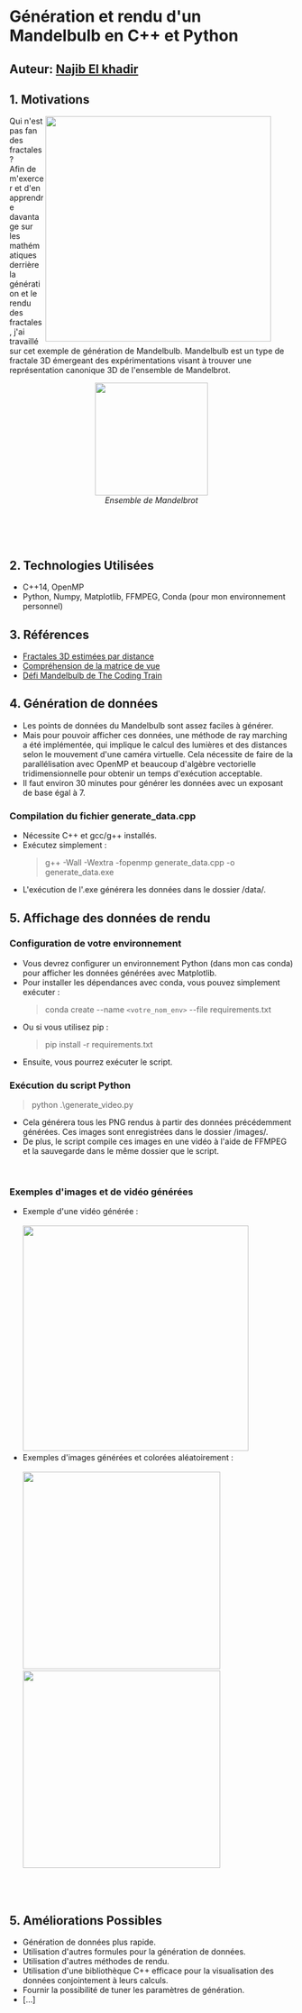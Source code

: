 # Génération et rendu d'un Mandelbulb en C++ et Python

## Auteur: [Najib El khadir](https://github.com/NajibXY)

## 1. Motivations

<figure text-align="right">
  <img align="right" src="https://github.com/NajibXY/Mandelbulb-with-Ray-marching/blob/master/assets/mandelbulb.gif" width="400">
</figure>

Qui n'est pas fan des fractales ? </br>
Afin de m'exercer et d'en apprendre davantage sur les mathématiques derrière la génération et le rendu des fractales, j'ai travaillé sur cet exemple de génération de Mandelbulb. Mandelbulb est un type de fractale 3D émergeant des expérimentations visant à trouver une représentation canonique 3D de l'ensemble de Mandelbrot.
<p align="center">
  <img src="https://upload.wikimedia.org/wikipedia/commons/2/21/Mandel_zoom_00_mandelbrot_set.jpg" width="200">
  </br>
  <em>Ensemble de Mandelbrot</em>
</p>

</br> </br>
</br>

## 2. Technologies Utilisées

- C++14, OpenMP
- Python, Numpy, Matplotlib, FFMPEG, Conda (pour mon environnement personnel)

## 3. Références

- [Fractales 3D estimées par distance](http://blog.hvidtfeldts.net/index.php/2011/06/distance-estimated-3d-fractals-part-i/)
- [Compréhension de la matrice de vue](https://www.3dgep.com/understanding-the-view-matrix/)
- [Défi Mandelbulb de The Coding Train](https://www.youtube.com/watch?v=NJCiUVGiNyA&ab_channel=TheCodingTrain)

## 4. Génération de données

- Les points de données du Mandelbulb sont assez faciles à générer.
- Mais pour pouvoir afficher ces données, une méthode de ray marching a été implémentée, qui implique le calcul des lumières et des distances selon le mouvement d'une caméra virtuelle. Cela nécessite de faire de la parallélisation avec OpenMP et beaucoup d'algèbre vectorielle tridimensionnelle pour obtenir un temps d'exécution acceptable.
- Il faut environ 30 minutes pour générer les données avec un exposant de base égal à 7.

### Compilation du fichier generate_data.cpp

- Nécessite C++ et gcc/g++ installés.
- Exécutez simplement :
  > g++ -Wall -Wextra -fopenmp generate_data.cpp -o generate_data.exe
- L'exécution de l'.exe générera les données dans le dossier /data/.

## 5. Affichage des données de rendu

### Configuration de votre environnement

- Vous devrez configurer un environnement Python (dans mon cas conda) pour afficher les données générées avec Matplotlib.
- Pour installer les dépendances avec conda, vous pouvez simplement exécuter :
  > conda create --name `<votre_nom_env>` --file requirements.txt
- Ou si vous utilisez pip :
  > pip install -r requirements.txt
- Ensuite, vous pourrez exécuter le script.

### Exécution du script Python

> python .\generate_video.py
- Cela générera tous les PNG rendus à partir des données précédemment générées. Ces images sont enregistrées dans le dossier /images/.
- De plus, le script compile ces images en une vidéo à l'aide de FFMPEG et la sauvegarde dans le même dossier que le script.
</br>

### Exemples d'images et de vidéo générées 

+ Exemple d'une vidéo générée :
   </br>
   </br>
  <img src="https://github.com/NajibXY/Mandelbulb-with-Ray-marching/blob/master/assets/mandelbulb.gif" width="400">
  </br>
+ Exemples d'images générées et colorées aléatoirement :
  </br>
  </br>
  <img src="https://github.com/NajibXY/Mandelbulb-with-Ray-marching/blob/master/assets/example1.png" width="350">
  </br>
  <img src="https://github.com/NajibXY/Mandelbulb-with-Ray-marching/blob/master/assets/example2.png" width="350"> 

</br></br>

## 5. Améliorations Possibles

- Génération de données plus rapide.
- Utilisation d'autres formules pour la génération de données.
- Utilisation d'autres méthodes de rendu.
- Utilisation d'une bibliothèque C++ efficace pour la visualisation des données conjointement à leurs calculs.
- Fournir la possibilité de tuner les paramètres de génération.
- [...]

